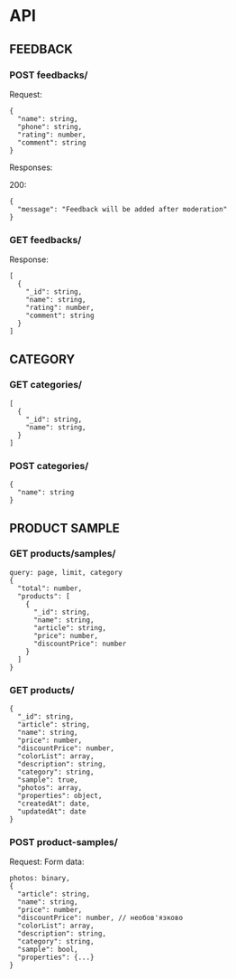 # API

## FEEDBACK

### POST feedbacks/

Request:

```
{
  "name": string,
  "phone": string,
  "rating": number,
  "comment": string
}
```

Responses:

200:

```
{
  "message": "Feedback will be added after moderation"
}
```

### GET feedbacks/

Response:

```
[
  {
    "_id": string,
    "name": string,
    "rating": number,
    "comment": string
  }
]

```

## CATEGORY

### GET categories/

```
[
  {
    "_id": string,
    "name": string,
  }
]
```

### POST categories/

```
{
  "name": string
}
```

## PRODUCT SAMPLE

### GET products/samples/

```
query: page, limit, category
{
  "total": number,
  "products": [
    {
      "_id": string,
      "name": string,
      "article": string,
      "price": number,
      "discountPrice": number
    }
  ]
}
```

### GET products/<id>

```
{
  "_id": string,
  "article": string,
  "name": string,
  "price": number,
  "discountPrice": number,
  "colorList": array,
  "description": string,
  "category": string,
  "sample": true,
  "photos": array,
  "properties": object,
  "createdAt": date,
  "updatedAt": date
}
```

### POST product-samples/

Request:
Form data:

```
photos: binary,
{
  "article": string,
  "name": string,
  "price": number,
  "discountPrice": number, // необов'язково
  "colorList": array,
  "description": string,
  "category": string,
  "sample": bool,
  "properties": {...}
}
```
